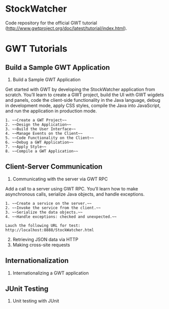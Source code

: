 # StockWatcher
Code repository for the official GWT tutorial (http://www.gwtproject.org/doc/latest/tutorial/index.html).

# GWT Tutorials
## Build a Sample GWT Application

1. Build a Sample GWT Application
>
Get started with GWT by developing the StockWatcher application from scratch. You’ll learn 
to create a GWT project, build the UI with GWT wigdets and panels, code the client-side 
functionality in the Java language, debug in development mode, apply CSS styles, compile the 
Java into JavaScript, and run the application in production mode.

	1. ~~Create a GWT Project~~
	2. ~~Design the Application~~
	3. ~~Build the User Interface~~
	4. ~~Manage Events on the Client~~
	5. ~~Code Functionality on the Client~~
	6. ~~Debug a GWT Application~~
	7. ~~Apply Style~~
	8. ~~Compile a GWT Application~~

## Client-Server Communication
1. Communicating with the server via GWT RPC
>
Add a call to a server using GWT RPC. You’ll learn how to make asynchronous calls, serialize Java objects, and handle exceptions.

	1. ~~Create a service on the server.~~
	2. ~~Invoke the service from the client.~~
	3. ~~Serialize the data objects.~~
	4. ~~Handle exceptions: checked and unexpected.~~

	Lauch the following URL for test:
	http://localhost:8888/StockWatcher.html
	
2. Retrieving JSON data via HTTP
3. Making cross-site requests

## Internationalization
1. Internationalizing a GWT application

## JUnit Testing
1. Unit testing with JUnit

